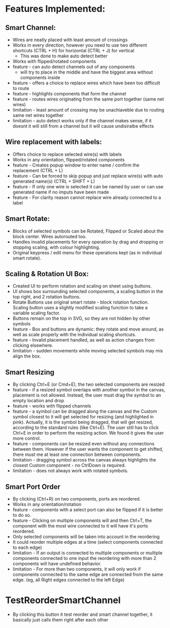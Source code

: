 # Features Implemented: 

## Smart Channel: 
* Wires are neatly placed with least amount of crossings 
* Works in every direction, however you need to use two different shortcuts (CTRL + H) for horizontal (CTRL + J) for vertical 
    * This was done to make auto detect better
* Works with flipped/rotated components
* feature - can auto detect channels out of any components 
    * will try to place in the middle and have the biggest area without components inside
* feature - offers a choice to replace wires which have been too difficult to route
* feature - highlights components that form the channel
* feature - routes wires originating from the same port together (same net wires)
* limitation - least amount of crossing may be unachiaveble due to routing same net wires together 
* limitation - auto detect works only if the channel makes sense, if it doesnt it will still from a channel but it will cause undisiralbe effects

## Wire replacement with labels:
* Offers choice to replace selected wire(s) with labels
* Works in any orientation, flipped/rotated components
* feature - Creates popup window to enter name / confirm the replacement (CTRL + L)
* feature - Can be forced to skip popup and just replace wire(s) with auto generated name(s) (CTRL + SHIFT + L)
* feature - If only one wire is selected it can be named by user or can use generated name if no imputs have been made
* feature - For clarity reason cannot replace wire already connected to a label

## Smart Rotate:
* Blocks of selected symbols can be Rotated, Flipped or Scaled about the block center. Wires autorouted too.
* Handles invalid placements for every operation by drag and dropping or stopping scaling, with colour highlighting.
* Original keypress / edit menu for these operations kept (as in individual smart rotate).

## Scaling & Rotation UI Box:
* Created UI to perform rotation and scaling on sheet using buttons. 
* UI shows box surrounding selected components, a scaling button in the top right, and 2 rotation buttons.
* Rotate Buttons use original smart rotate - block rotation function. Scaling button uses a slightly modified scaling function to take a variable scaling factor.
* Buttons remain on the top in SVG, so they are not hidden by other symbols
* feature - Box and buttons are dynamic: they rotate and move around, as well as scale properly with the individual scaling shortcuts.
* feature - Invalid placement handled, as well as action changes from clicking elsewhere.
* limitation - sudden movements while moving selected symbols may mis align the box.

## Smart Resizing
* By clicking Ctrl+E (or Cmd+E), the two selected components are resized
* feature - if a resized symbol overlaps with another symbol in the canvas, placement is not allowed. Instead, the user must drag the symbol to an empty location and drop
* feature - works with flipped channels
* feature - a symbol can be dragged along the canvas and the Custom symbol closest to it will get selected for resizing (and highlighted in pink). Actually, it is the symbol being dragged, that will get resized, according to the standard rules (like Ctrl+E). The user still has to click Ctrl+E in order to perform the resizing action. We found it gives the user more control.
* feature - components can be resized even without any connections between them. However if the user wants the component to get shifted, there must me at least one connection between components.
* limitation - dragging symbol across the canvas always highlights the closest Custom component - no CtrlDown is required.
* limitation - does not always work with rotated symbols.

## Smart Port Order
* By clicking (Ctrl+R) on two components, ports are reordered.
* Works in any orientation/rotation
* feature - components with a select port can also be flipped if it is better to do so.
* feature - Clicking on multiple components will and then Ctrl+T, the component with the most wire connected to it will have it's ports reordered.
* Only selected components will be taken into account in the reordering
* It could reorder multiple edges at a time (select components connected to each edge)
* limitation - If an output is connected to multiple components or multiple components connected to one input the reordering with more than 2 components will have 
undefined behavior.
* limitation - For more than two components, it will only work if components connected to the same edge are connected from the same edge. (eg, all Right edges connected to the left Edge)


# TestReorderSmartChannel
* By clicking this button it test reorder and smart channel together, it basically just calls them right after each other
